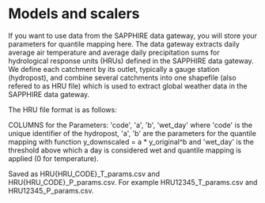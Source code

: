 # Models and scalers
If you want to use data from the SAPPHIRE data gateway, you will store your parameters for quantile mapping here. The data gateway extracts daily average air temperature and average daily precipitation sums for hydrological response units (HRUs) defined in the SAPPHIRE data gateway. We define each catchment by its outlet, typically a gauge station (hydropost), and combine several catchments into one shapefile (also refered to as HRU file) which is used to extract global weather data in the SAPPHIRE data gateway.

The HRU file format is as follows:

COLUMNS for the Parameters: 'code', 'a', 'b', 'wet_day'
where 'code' is the unique identifier of the hydropost, 'a', 'b' are the parameters for the quantile mapping with function y_downscaled = a * y_original^b and 'wet_day' is the threshold above which a day is considered wet and quantile mapping is applied (0 for temperature).

Saved as HRU{HRU_CODE}_T_params.csv and HRU{HRU_CODE}_P_params.csv. For example HRU12345_T_params.csv and HRU12345_P_params.csv.


